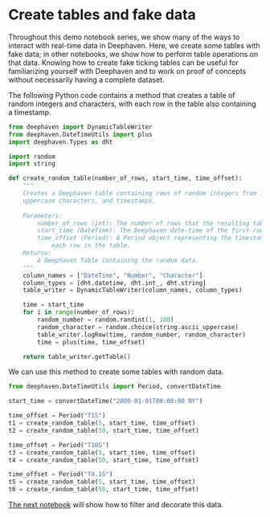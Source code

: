 # Create tables and fake data

Throughout this demo notebook series, we show many of the ways to interact with real-time data in Deephaven. Here, we create some tables with fake data; in other notebooks, we show how to perform table operations on that data. Knowing how to create fake ticking tables can be useful for familiarizing yourself with Deephaven and to work on proof of concepts without necessarily having a complete dataset.

The following Python code contains a method that creates a table of random integers and characters, with each row in the table also containing a timestamp.

```python
from deephaven import DynamicTableWriter
from deephaven.DateTimeUtils import plus
import deephaven.Types as dht

import random
import string

def create_random_table(number_of_rows, start_time, time_offset):
    """
    Creates a Deephaven table containing rows of random integers from 1 to 99, random
    uppercase characters, and timestamps.
    
    Parameters:
        number_of_rows (int): The number of rows that the resulting table will contain.
        start_time (DateTime): The Deephaven date-time of the first row in the table.
        time_offset (Period): A Period object representing the timestamp difference between
            each row in the table.
    Returns:
        A Deephaven Table containing the random data.
    """
    column_names = ["DateTime", "Number", "Character"]
    column_types = [dht.datetime, dht.int_, dht.string]
    table_writer = DynamicTableWriter(column_names, column_types)

    time = start_time
    for i in range(number_of_rows):
        random_number = random.randint(1, 100)
        random_character = random.choice(string.ascii_uppercase)
        table_writer.logRow(time, random_number, random_character)
        time = plus(time, time_offset)

    return table_writer.getTable()
```

We can use this method to create some tables with random data.

```python
from deephaven.DateTimeUtils import Period, convertDateTime

start_time = convertDateTime("2000-01-01T00:00:00 NY")

time_offset = Period("T1S")
t1 = create_random_table(5, start_time, time_offset)
t2 = create_random_table(50, start_time, time_offset)

time_offset = Period("T10S")
t3 = create_random_table(5, start_time, time_offset)
t4 = create_random_table(50, start_time, time_offset)

time_offset = Period("T0.1S")
t5 = create_random_table(5, start_time, time_offset)
t6 = create_random_table(50, start_time, time_offset)
```

[The next notebook](A2%20Filter%20and%20decorate.md) will show how to filter and decorate this data.
